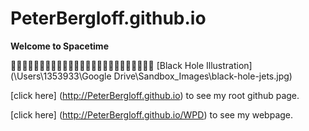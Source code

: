 # PeterBergloff.github.io
**Welcome to Spacetime**

:milky_way::milky_way::milky_way::milky_way::milky_way::milky_way::milky_way::milky_way::milky_way::milky_way::milky_way::milky_way::milky_way::milky_way::milky_way::milky_way::milky_way::milky_way::milky_way::milky_way::milky_way::milky_way::milky_way::milky_way::milky_way:
[Black Hole Illustration](\Users\1353933\Google Drive\Sandbox\_Images\black-hole-jets.jpg)

[click here] (http://PeterBergloff.github.io) to see my root github page.

[click here] (http://PeterBergloff.github.io/WPD) to see my webpage.
